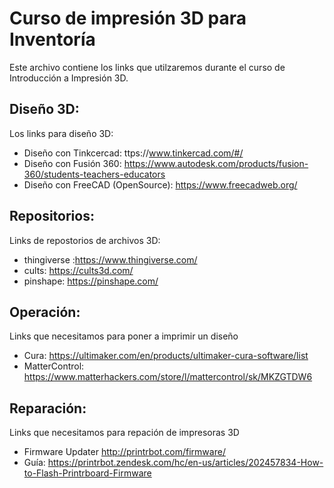 # Curso de impresión 3D para Inventoría
Este archivo contiene los links que utilzaremos durante el curso de Introducción a Impresión 3D.

## Diseño 3D:
Los links para diseño 3D:
* Diseño con Tinkcercad: ttps://www.tinkercad.com/#/
* Diseño con Fusión 360: https://www.autodesk.com/products/fusion-360/students-teachers-educators
* Diseño con FreeCAD (OpenSource): https://www.freecadweb.org/ 

## Repositorios:
Links de repostorios de archivos 3D:
* thingiverse :https://www.thingiverse.com/
* cults: https://cults3d.com/
* pinshape: https://pinshape.com/

## Operación: 
Links que necesitamos para poner a imprimir un diseño
* Cura: https://ultimaker.com/en/products/ultimaker-cura-software/list
* MatterControl: https://www.matterhackers.com/store/l/mattercontrol/sk/MKZGTDW6

## Reparación:
Links que necesitamos para repación de impresoras 3D
* Firmware Updater http://printrbot.com/firmware/
* Guía: https://printrbot.zendesk.com/hc/en-us/articles/202457834-How-to-Flash-Printrboard-Firmware
